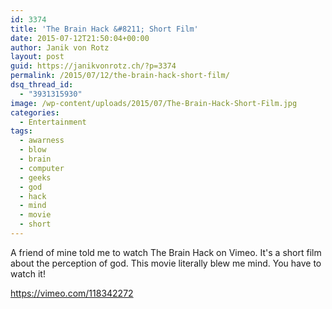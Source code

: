 ```yaml
---
id: 3374
title: 'The Brain Hack &#8211; Short Film'
date: 2015-07-12T21:50:04+00:00
author: Janik von Rotz
layout: post
guid: https://janikvonrotz.ch/?p=3374
permalink: /2015/07/12/the-brain-hack-short-film/
dsq_thread_id:
  - "3931315930"
image: /wp-content/uploads/2015/07/The-Brain-Hack-Short-Film.jpg
categories:
  - Entertainment
tags:
  - awarness
  - blow
  - brain
  - computer
  - geeks
  - god
  - hack
  - mind
  - movie
  - short
---
```

A friend of mine told me to watch The Brain Hack on Vimeo. It's a short film about the perception of god. This movie literally blew me mind. You have to watch it!

https://vimeo.com/118342272